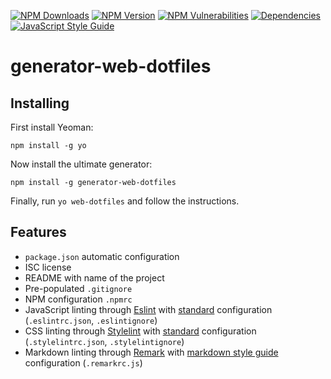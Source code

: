 [![NPM Downloads](https://img.shields.io/npm/dt/generator-web-dotfiles?logo=npm&style=flat-square)](https://www.npmjs.com/package/generator-web-dotfiles)
[![NPM Version](https://img.shields.io/npm/v/generator-web-dotfiles?logo=npm&style=flat-square)](https://www.npmjs.com/package/generator-web-dotfiles)
[![NPM Vulnerabilities](https://img.shields.io/snyk/vulnerabilities/npm/generator-web-dotfiles?logo=snyk&style=flat-square)](https://snyk.io/vuln/search?q=generator-web-dotfiles&type=npm)
[![Dependencies](https://img.shields.io/librariesio/release/npm/generator-web-dotfiles?style=flat-square)](https://libraries.io/npm/generator-uncomplicated)
[![JavaScript Style Guide](https://img.shields.io/badge/code_style-standard-brightgreen.svg?logo=javascript&style=flat-square)](https://standardjs.com)

# generator-web-dotfiles

## Installing
First install Yeoman:
```
npm install -g yo
```

Now install the ultimate generator:
```
npm install -g generator-web-dotfiles
```

Finally, run `yo web-dotfiles` and follow the instructions.

## Features
*   `package.json` automatic configuration
*   ISC license
*   README with name of the project
*   Pre-populated `.gitignore`
*   NPM configuration `.npmrc`
*   JavaScript linting through [Eslint](https://eslint.org/) with [standard](https://standardjs.com/) configuration (`.eslintrc.json`, `.eslintignore`)
*   CSS linting through [Stylelint](https://github.com/stylelint/stylelint) with [standard](https://github.com/stylelint/stylelint-config-standard) configuration (`.stylelintrc.json`, `.stylelintignore`)
*   Markdown linting through [Remark](https://github.com/remarkjs/remark-lint) with [markdown style guide](https://github.com/remarkjs/remark-lint/tree/master/packages/remark-preset-lint-markdown-style-guide) configuration (`.remarkrc.js`)
